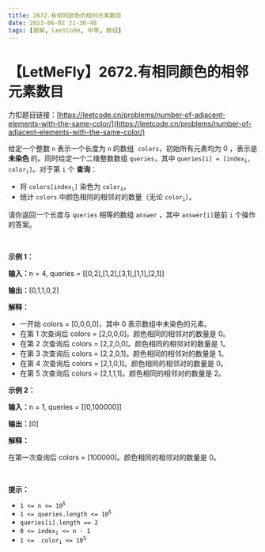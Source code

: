 ```yaml
---
title: 2672.有相同颜色的相邻元素数目
date: 2023-06-02 21-30-48
tags: [题解, LeetCode, 中等, 数组]
---
```


# 【LetMeFly】2672.有相同颜色的相邻元素数目

力扣题目链接：[https://leetcode.cn/problems/number-of-adjacent-elements-with-the-same-color/](https://leetcode.cn/problems/number-of-adjacent-elements-with-the-same-color/)

<p>给定一个整数&nbsp;<code>n</code>&nbsp;表示一个长度为&nbsp;<code>n</code> 的数组&nbsp; <code>colors</code>，初始所有元素均为 0 ，表示是 <strong>未染色 </strong>的。同时给定一个二维整数数组&nbsp;<code>queries</code>，其中&nbsp;<code>queries[i] = [index<sub>i</sub>, color<sub>i</sub>]</code>。对于第&nbsp;<code>i</code> 个&nbsp;<strong>查询</strong>：</p>

<ul>
	<li>将&nbsp;<code>colors[index<sub>i</sub>]</code>&nbsp;染色为 <code>color<sub>i</sub></code>。</li>
	<li>统计&nbsp;<code>colors</code>&nbsp;中颜色相同的相邻对的数量（无论 <code>color<sub>i</sub></code>）。</li>
</ul>

<p>请你返回一个长度与 <code>queries</code>&nbsp;相等的数组<em>&nbsp;</em><code>answer</code><em>&nbsp;</em>，其中<em>&nbsp;</em><code>answer[i]</code>是前 <code>i</code>&nbsp;个操作的答案。</p>

<p>&nbsp;</p>

<p><strong class="example">示例 1：</strong></p>

<div class="example-block">
<p><span class="example-io"><b>输入：</b>n = 4, queries = [[0,2],[1,2],[3,1],[1,1],[2,1]]</span></p>

<p><span class="example-io"><b>输出：</b>[0,1,1,0,2]</span></p>

<p><strong>解释：</strong></p>

<ul>
	<li>一开始 colors = [0,0,0,0]，其中 0 表示数组中未染色的元素。</li>
	<li>在第 1 次查询后&nbsp;colors = [2,0,0,0]。颜色相同的相邻对的数量是 0。</li>
	<li>在第 2&nbsp;次查询后 colors = [2,2,0,0]。颜色相同的相邻对的数量是 1。</li>
	<li>在第 3&nbsp;次查询后 colors = [2,2,0,1]。颜色相同的相邻对的数量是 1。</li>
	<li>在第 4&nbsp;次查询后 colors = [2,1,0,1]。颜色相同的相邻对的数量是 0。</li>
	<li>在第 5&nbsp;次查询后 colors = [2,1,1,1]。颜色相同的相邻对的数量是 2。</li>
</ul>
</div>

<p><strong class="example">示例 2：</strong></p>

<div class="example-block">
<p><span class="example-io"><b>输入：</b>n = 1, queries = [[0,100000]]</span></p>

<p><span class="example-io"><b>输出：</b>[0]</span></p>

<p><strong>解释：</strong></p>

<p>在第一次查询后&nbsp;colors = [100000]。颜色相同的相邻对的数量是 0。</p>
</div>

<p>&nbsp;</p>

<p><strong>提示：</strong></p>

<ul>
	<li><code>1 &lt;= n &lt;= 10<sup>5</sup></code></li>
	<li><code>1 &lt;= queries.length &lt;= 10<sup>5</sup></code></li>
	<li><code>queries[i].length&nbsp;== 2</code></li>
	<li><code>0 &lt;= index<sub>i</sub>&nbsp;&lt;= n - 1</code></li>
	<li><code>1 &lt;=&nbsp; color<sub>i</sub>&nbsp;&lt;= 10<sup>5</sup></code></li>
</ul>


    